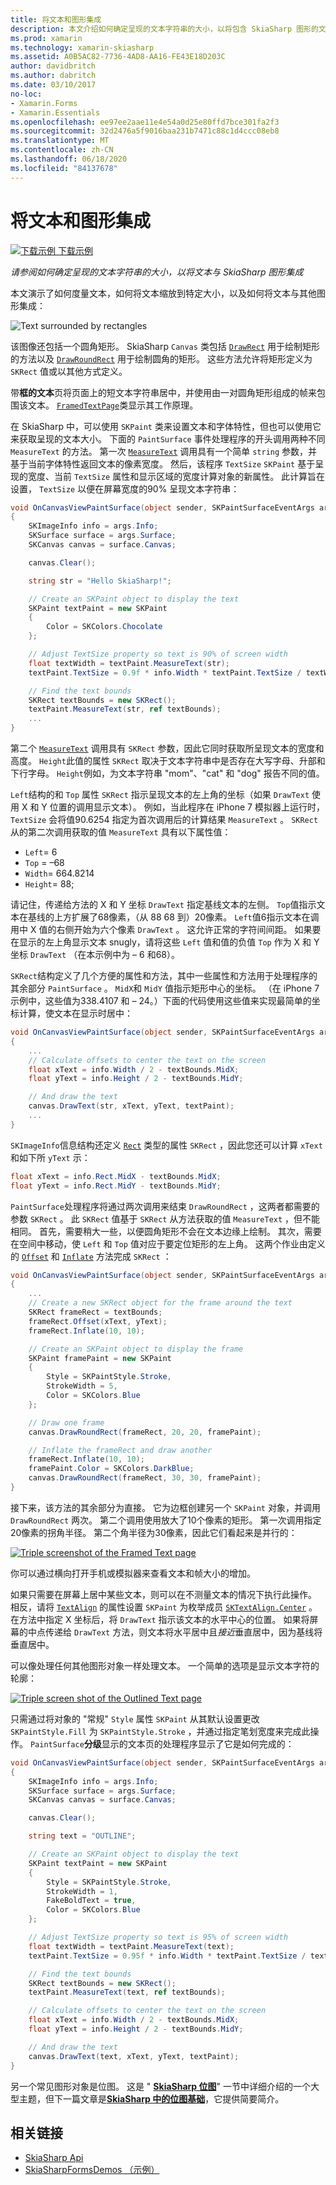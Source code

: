 ```yaml
---
title: 将文本和图形集成
description: 本文介绍如何确定呈现的文本字符串的大小，以将包含 SkiaSharp 图形的文本集成到 Xamarin.Forms 应用程序中，并通过示例代码对此进行演示。
ms.prod: xamarin
ms.technology: xamarin-skiasharp
ms.assetid: A0B5AC82-7736-4AD8-AA16-FE43E18D203C
author: davidbritch
ms.author: dabritch
ms.date: 03/10/2017
no-loc:
- Xamarin.Forms
- Xamarin.Essentials
ms.openlocfilehash: ee97ee2aae11e4e54a0d25e80ffd7bce301fa2f3
ms.sourcegitcommit: 32d2476a5f9016baa231b7471c88c1d4ccc08eb8
ms.translationtype: MT
ms.contentlocale: zh-CN
ms.lasthandoff: 06/18/2020
ms.locfileid: "84137678"
---
```

# <a name="integrating-text-and-graphics"></a>将文本和图形集成

[![下载示例](~/media/shared/download.png) 下载示例](https://docs.microsoft.com/samples/xamarin/xamarin-forms-samples/skiasharpforms-demos)

_请参阅如何确定呈现的文本字符串的大小，以将文本与 SkiaSharp 图形集成_

本文演示了如何度量文本，如何将文本缩放到特定大小，以及如何将文本与其他图形集成：

![](text-images/textandgraphicsexample.png "Text surrounded by rectangles")

该图像还包括一个圆角矩形。 SkiaSharp `Canvas` 类包括 [`DrawRect`](xref:SkiaSharp.SKCanvas.DrawRect*) 用于绘制矩形的方法以及 [`DrawRoundRect`](xref:SkiaSharp.SKCanvas.DrawRoundRect*) 用于绘制圆角的矩形。 这些方法允许将矩形定义为 `SKRect` 值或以其他方式定义。

带**框的文本**页将页面上的短文本字符串居中，并使用由一对圆角矩形组成的帧来包围该文本。 [`FramedTextPage`](https://github.com/xamarin/xamarin-forms-samples/blob/master/SkiaSharpForms/Demos/Demos/SkiaSharpFormsDemos/Basics/FramedTextPage.cs)类显示其工作原理。

在 SkiaSharp 中，可以使用 `SKPaint` 类来设置文本和字体特性，但也可以使用它来获取呈现的文本大小。 下面的 `PaintSurface` 事件处理程序的开头调用两种不同 `MeasureText` 的方法。 第一次 [`MeasureText`](xref:SkiaSharp.SKPaint.MeasureText(System.String)) 调用具有一个简单 `string` 参数，并基于当前字体特性返回文本的像素宽度。 然后，该程序 `TextSize` `SKPaint` 基于呈现的宽度、当前 `TextSize` 属性和显示区域的宽度计算对象的新属性。 此计算旨在设置， `TextSize` 以便在屏幕宽度的90% 呈现文本字符串：

```csharp
void OnCanvasViewPaintSurface(object sender, SKPaintSurfaceEventArgs args)
{
    SKImageInfo info = args.Info;
    SKSurface surface = args.Surface;
    SKCanvas canvas = surface.Canvas;

    canvas.Clear();

    string str = "Hello SkiaSharp!";

    // Create an SKPaint object to display the text
    SKPaint textPaint = new SKPaint
    {
        Color = SKColors.Chocolate
    };

    // Adjust TextSize property so text is 90% of screen width
    float textWidth = textPaint.MeasureText(str);
    textPaint.TextSize = 0.9f * info.Width * textPaint.TextSize / textWidth;

    // Find the text bounds
    SKRect textBounds = new SKRect();
    textPaint.MeasureText(str, ref textBounds);
    ...
}
```

第二个 [`MeasureText`](xref:SkiaSharp.SKPaint.MeasureText(System.String,SkiaSharp.SKRect@)) 调用具有 `SKRect` 参数，因此它同时获取所呈现文本的宽度和高度。 `Height`此值的属性 `SKRect` 取决于文本字符串中是否存在大写字母、升部和下行字母。 `Height`例如，为文本字符串 "mom"、"cat" 和 "dog" 报告不同的值。

`Left`结构的和 `Top` 属性 `SKRect` 指示呈现文本的左上角的坐标（如果 `DrawText` 使用 X 和 Y 位置的调用显示文本）。 例如，当此程序在 iPhone 7 模拟器上运行时， `TextSize` 会将值90.6254 指定为首次调用后的计算结果 `MeasureText` 。 `SKRect`从的第二次调用获取的值 `MeasureText` 具有以下属性值：

- `Left`= 6
- `Top` = &ndash;68
- `Width`= 664.8214
- `Height`= 88;

请记住，传递给方法的 X 和 Y 坐标 `DrawText` 指定基线文本的左侧。 `Top`值指示文本在基线的上方扩展了68像素，（从 88 68 到）20像素。 `Left`值6指示文本在调用中 X 值的右侧开始为六个像素 `DrawText` 。 这允许正常的字符间间距。 如果要在显示的左上角显示文本 snugly，请将这些 `Left` 值和值的负值 `Top` 作为 X 和 Y 坐标 `DrawText` （在本示例中为 &ndash; 6 和68）。

`SKRect`结构定义了几个方便的属性和方法，其中一些属性和方法用于处理程序的其余部分 `PaintSurface` 。 `MidX`和 `MidY` 值指示矩形中心的坐标。 （在 iPhone 7 示例中，这些值为338.4107 和 &ndash; 24。）下面的代码使用这些值来实现最简单的坐标计算，使文本在显示时居中：

```csharp
void OnCanvasViewPaintSurface(object sender, SKPaintSurfaceEventArgs args)
{
    ...
    // Calculate offsets to center the text on the screen
    float xText = info.Width / 2 - textBounds.MidX;
    float yText = info.Height / 2 - textBounds.MidY;

    // And draw the text
    canvas.DrawText(str, xText, yText, textPaint);
    ...
}
```

`SKImageInfo`信息结构还定义 [`Rect`](xref:SkiaSharp.SKImageInfo.Rect) 类型的属性 `SKRect` ，因此您还可以计算 `xText` 和如下所 `yText` 示：

```csharp
float xText = info.Rect.MidX - textBounds.MidX;
float yText = info.Rect.MidY - textBounds.MidY;
```

`PaintSurface`处理程序将通过两次调用来结束 `DrawRoundRect` ，这两者都需要的参数 `SKRect` 。 此 `SKRect` 值基于 `SKRect` 从方法获取的值 `MeasureText` ，但不能相同。 首先，需要稍大一些，以便圆角矩形不会在文本边缘上绘制。 其次，需要在空间中移动，使 `Left` 和 `Top` 值对应于要定位矩形的左上角。 这两个作业由定义的 [`Offset`](xref:SkiaSharp.SKRect.Offset*) 和 [`Inflate`](xref:SkiaSharp.SKRect.Inflate*) 方法完成 `SKRect` ：

```csharp
void OnCanvasViewPaintSurface(object sender, SKPaintSurfaceEventArgs args)
{
    ...
    // Create a new SKRect object for the frame around the text
    SKRect frameRect = textBounds;
    frameRect.Offset(xText, yText);
    frameRect.Inflate(10, 10);

    // Create an SKPaint object to display the frame
    SKPaint framePaint = new SKPaint
    {
        Style = SKPaintStyle.Stroke,
        StrokeWidth = 5,
        Color = SKColors.Blue
    };

    // Draw one frame
    canvas.DrawRoundRect(frameRect, 20, 20, framePaint);

    // Inflate the frameRect and draw another
    frameRect.Inflate(10, 10);
    framePaint.Color = SKColors.DarkBlue;
    canvas.DrawRoundRect(frameRect, 30, 30, framePaint);
}
```

接下来，该方法的其余部分为直接。 它为边框创建另一个 `SKPaint` 对象，并调用 `DrawRoundRect` 两次。 第二个调用使用放大了10个像素的矩形。 第一次调用指定20像素的拐角半径。 第二个角半径为30像素，因此它们看起来是并行的：

 [![](text-images/framedtext-small.png "Triple screenshot of the Framed Text page")](text-images/framedtext-large.png#lightbox "Triple screenshot of the Framed Text page")

你可以通过横向打开手机或模拟器来查看文本和帧大小的增加。

如果只需要在屏幕上居中某些文本，则可以在不测量文本的情况下执行此操作。 相反，请将 [`TextAlign`](xref:SkiaSharp.SKPaint.TextAlign) 的属性设置 `SKPaint` 为枚举成员 [`SKTextAlign.Center`](xref:SkiaSharp.SKTextAlign) 。 在方法中指定 X 坐标后，将 `DrawText` 指示该文本的水平中心的位置。 如果将屏幕的中点传递给 `DrawText` 方法，则文本将水平居中且*接近*垂直居中，因为基线将垂直居中。

可以像处理任何其他图形对象一样处理文本。 一个简单的选项是显示文本字符的轮廓：

[![](text-images/outlinedtext-small.png "Triple screen shot of the Outlined Text page")](text-images/outlinedtext-large.png#lightbox "Triple screenshot of the Outlined Text page")

只需通过将对象的 "常规" `Style` 属性 `SKPaint` 从其默认设置更改 `SKPaintStyle.Fill` 为 `SKPaintStyle.Stroke` ，并通过指定笔划宽度来完成此操作。 `PaintSurface`**分级**显示的文本页的处理程序显示了它是如何完成的：

```csharp
void OnCanvasViewPaintSurface(object sender, SKPaintSurfaceEventArgs args)
{
    SKImageInfo info = args.Info;
    SKSurface surface = args.Surface;
    SKCanvas canvas = surface.Canvas;

    canvas.Clear();

    string text = "OUTLINE";

    // Create an SKPaint object to display the text
    SKPaint textPaint = new SKPaint
    {
        Style = SKPaintStyle.Stroke,
        StrokeWidth = 1,
        FakeBoldText = true,
        Color = SKColors.Blue
    };

    // Adjust TextSize property so text is 95% of screen width
    float textWidth = textPaint.MeasureText(text);
    textPaint.TextSize = 0.95f * info.Width * textPaint.TextSize / textWidth;

    // Find the text bounds
    SKRect textBounds = new SKRect();
    textPaint.MeasureText(text, ref textBounds);

    // Calculate offsets to center the text on the screen
    float xText = info.Width / 2 - textBounds.MidX;
    float yText = info.Height / 2 - textBounds.MidY;

    // And draw the text
    canvas.DrawText(text, xText, yText, textPaint);
}
```

另一个常见图形对象是位图。 这是 " [**SkiaSharp 位图**](../bitmaps/index.md)" 一节中详细介绍的一个大型主题，但下一篇文章是[**SkiaSharp 中的位图基础**](bitmaps.md)，它提供简要简介。

## <a name="related-links"></a>相关链接

- [SkiaSharp Api](https://docs.microsoft.com/dotnet/api/skiasharp)
- [SkiaSharpFormsDemos （示例）](https://docs.microsoft.com/samples/xamarin/xamarin-forms-samples/skiasharpforms-demos)
